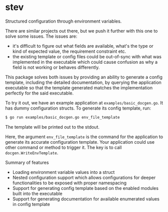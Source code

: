 # stev

Structured configuration through environment variables.

There are similar projects out there, but we push it further with this one
to solve some issues. The issues are:

- it's difficult to figure out what fields are available, what's
  the type or kind of expected value, the requirement constraint etc.
- the existing template or config files could be out-of-sync with what was
  implemented in the executable which could cause confusion as why a field
  is not working or behaves differently.

This package solves both issues by providing an ability to generate
a config template, including the detailed documentation, by querying
the application executable so that the template generated matches
the implementation perfectly for the said executable.

To try it out, we have an example application at `examples/basic_docgen.go`.
It has dummy configuration structs. To generate its config template,
run:

```sh
$ go run examples/basic_docgen.go env_file_template
```

The template will be printed out to the stdout.

Here, the argument `env_file_template` is the command for the application
to generate its accurate configuration template. Your application could use
other command or method to trigger it. The key is to call
`docgen.WriteEnvTemplate`.

Summary of features

- Loading environment variable values into a struct
- Nested configuration support which allows configurations for deeper
  functionalities to be exposed with proper namespacing
- Support for generating config template based on the
  enabled modules built into the executable
- Support for generating documentation for available enumerated values in
  config template
